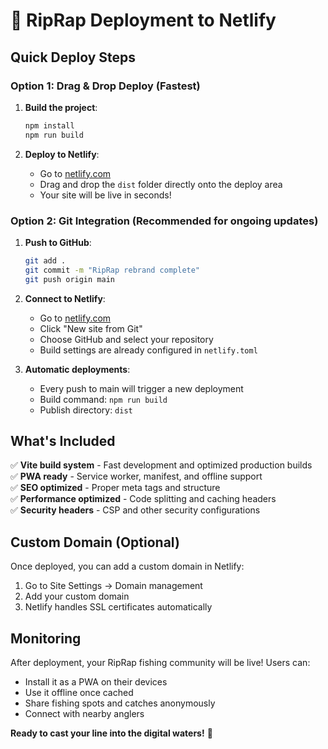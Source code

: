 # 🚀 RipRap Deployment to Netlify

## Quick Deploy Steps

### Option 1: Drag & Drop Deploy (Fastest)

1. **Build the project**:
   ```bash
   npm install
   npm run build
   ```

2. **Deploy to Netlify**:
   - Go to [netlify.com](https://netlify.com)
   - Drag and drop the `dist` folder directly onto the deploy area
   - Your site will be live in seconds!

### Option 2: Git Integration (Recommended for ongoing updates)

1. **Push to GitHub**:
   ```bash
   git add .
   git commit -m "RipRap rebrand complete"
   git push origin main
   ```

2. **Connect to Netlify**:
   - Go to [netlify.com](https://netlify.com)
   - Click "New site from Git"
   - Choose GitHub and select your repository
   - Build settings are already configured in `netlify.toml`

3. **Automatic deployments**:
   - Every push to main will trigger a new deployment
   - Build command: `npm run build`
   - Publish directory: `dist`

## What's Included

✅ **Vite build system** - Fast development and optimized production builds  
✅ **PWA ready** - Service worker, manifest, and offline support  
✅ **SEO optimized** - Proper meta tags and structure  
✅ **Performance optimized** - Code splitting and caching headers  
✅ **Security headers** - CSP and other security configurations  

## Custom Domain (Optional)

Once deployed, you can add a custom domain in Netlify:
1. Go to Site Settings → Domain management
2. Add your custom domain
3. Netlify handles SSL certificates automatically

## Monitoring

After deployment, your RipRap fishing community will be live! Users can:
- Install it as a PWA on their devices
- Use it offline once cached
- Share fishing spots and catches anonymously
- Connect with nearby anglers

**Ready to cast your line into the digital waters!** 🎣